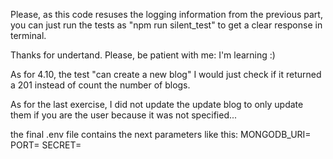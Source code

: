 Please, as this code resuses the logging information from the previous part, you can just run the tests as "npm run silent_test" to get a clear response in terminal.

Thanks for undertand. Please, be patient with me: I'm learning :)

As for 4.10, the test "can create a new blog" I would just check if it returned a 201 instead of count the number of blogs.

As for the last exercise, I did not update the update blog to only update them if you are the user because it was not specified...

the final .env file contains the next parameters like this:
MONGODB_URI=
PORT=
SECRET=
